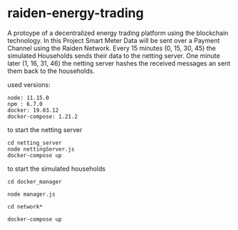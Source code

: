 # raiden-energy-trading
A protoype of a decentralized energy trading platform using the blockchain technology. In this Project Smart Meter Data will be sent over a Payment Channel using the Raiden Network. Every 15 minutes (0, 15, 30, 45) the simulated Households sends their data to the netting server. One minute later (1, 16, 31, 46) the netting server hashes the received messages an sent them back to the households. 

used versions:

```
node: 11.15.0
npm : 6.7.0
docker: 19.03.12
docker-compose: 1.21.2
```

to start the netting server
```
cd netting_server
node nettingServer.js
docker-compose up
```

to start the simulated households

```
cd docker_manager
```
```
node manager.js

```
```
cd network*
```
```
docker-compose up
```
